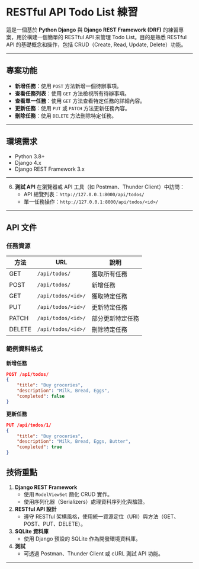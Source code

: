 
# RESTful API Todo List 練習

這是一個基於 **Python Django** 與 **Django REST Framework (DRF)** 的練習專案，用於構建一個簡單的 RESTful API 來管理 Todo List。目的是熟悉 RESTful API 的基礎概念和操作，包括 CRUD（Create, Read, Update, Delete）功能。

---

## 專案功能

- **新增任務**：使用 `POST` 方法新增一個待辦事項。
- **查看任務列表**：使用 `GET` 方法檢視所有待辦事項。
- **查看單一任務**：使用 `GET` 方法查看特定任務的詳細內容。
- **更新任務**：使用 `PUT` 或 `PATCH` 方法更新任務內容。
- **刪除任務**：使用 `DELETE` 方法刪除特定任務。

---

## 環境需求

- Python 3.8+
- Django 4.x
- Django REST Framework 3.x

---


6. **測試 API**
   在瀏覽器或 API 工具（如 Postman、Thunder Client）中訪問：
   - API 總覽列表：`http://127.0.0.1:8000/api/todos/`
   - 單一任務操作：`http://127.0.0.1:8000/api/todos/<id>/`

---

## API 文件

### 任務資源

| 方法  | URL                        | 說明             |
|-------|----------------------------|------------------|
| GET   | `/api/todos/`              | 獲取所有任務     |
| POST  | `/api/todos/`              | 新增任務         |
| GET   | `/api/todos/<id>/`         | 獲取特定任務     |
| PUT   | `/api/todos/<id>/`         | 更新特定任務     |
| PATCH | `/api/todos/<id>/`         | 部分更新特定任務 |
| DELETE| `/api/todos/<id>/`         | 刪除特定任務     |

### 範例資料格式

**新增任務**
```json
POST /api/todos/
{
    "title": "Buy groceries",
    "description": "Milk, Bread, Eggs",
    "completed": false
}
```

**更新任務**
```json
PUT /api/todos/1/
{
    "title": "Buy groceries",
    "description": "Milk, Bread, Eggs, Butter",
    "completed": true
}
```


## 技術重點

1. **Django REST Framework**
   - 使用 `ModelViewSet` 簡化 CRUD 實作。
   - 使用序列化器（Serializers）處理資料序列化與驗證。
2. **RESTful API 設計**
   - 遵守 RESTful 架構風格，使用統一資源定位（URI）與方法（GET、POST、PUT、DELETE）。
3. **SQLite 資料庫**
   - 使用 Django 預設的 SQLite 作為開發環境資料庫。
4. **測試**
   - 可透過 Postman、Thunder Client 或 cURL 測試 API 功能。

---

